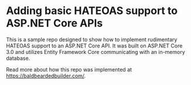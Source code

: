 # Adding basic HATEOAS support to ASP.NET Core APIs

This is a sample repo designed to show how to implement rudimentary HATEOAS support
to an ASP.NET Core API. It was built on ASP.NET Core 3.0 and utilizes Entity Framework Core
communicating with an in-memory database.

Read more about how this repo was implemented at https://baldbeardedbuilder.com/.
